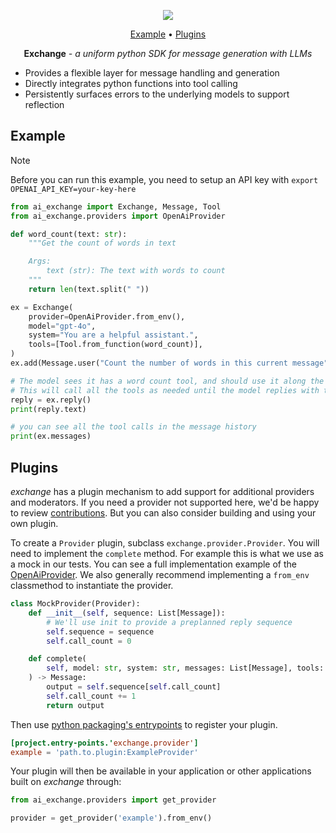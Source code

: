 <p align="center">
<a href="https://opensource.org/licenses/Apache-2.0"><img src="https://img.shields.io/badge/License-Apache_2.0-blue.svg"></a>
</p>

<p align="center">
  <a href="#example">Example</a> •
  <a href="#plugins">Plugins</a>
</p>

<p align="center"><strong>Exchange</strong> <em>- a uniform python SDK for message generation with LLMs</em></p>

- Provides a flexible layer for message handling and generation
- Directly integrates python functions into tool calling
- Persistently surfaces errors to the underlying models to support reflection

## Example

> [!NOTE]
> Before you can run this example, you need to setup an API key with
> `export OPENAI_API_KEY=your-key-here`

``` python
from ai_exchange import Exchange, Message, Tool
from ai_exchange.providers import OpenAiProvider

def word_count(text: str):
    """Get the count of words in text

    Args:
        text (str): The text with words to count
    """
    return len(text.split(" "))

ex = Exchange(
    provider=OpenAiProvider.from_env(),
    model="gpt-4o",
    system="You are a helpful assistant.",
    tools=[Tool.from_function(word_count)],
)
ex.add(Message.user("Count the number of words in this current message"))

# The model sees it has a word count tool, and should use it along the way to answer
# This will call all the tools as needed until the model replies with the final result
reply = ex.reply()
print(reply.text)

# you can see all the tool calls in the message history
print(ex.messages)
```

## Plugins

*exchange* has a plugin mechanism to add support for additional providers and moderators. If you need a 
provider not supported here, we'd be happy to review [contributions][CONTRIBUTING]. But you
can also consider building and using your own plugin. 

To create a `Provider` plugin, subclass `exchange.provider.Provider`. You will need to 
implement the `complete` method. For example this is what we use as a mock in our tests.
You can see a full implementation example of the [OpenAiProvider][openaiprovider]. We
also generally recommend implementing a `from_env` classmethod to instantiate the provider.

``` python
class MockProvider(Provider):
    def __init__(self, sequence: List[Message]):
        # We'll use init to provide a preplanned reply sequence
        self.sequence = sequence
        self.call_count = 0

    def complete(
        self, model: str, system: str, messages: List[Message], tools: List[Tool]
    ) -> Message:
        output = self.sequence[self.call_count]
        self.call_count += 1
        return output
```

Then use [python packaging's entrypoints][plugins] to register your plugin. 

``` toml
[project.entry-points.'exchange.provider']
example = 'path.to.plugin:ExampleProvider'
```

Your plugin will then be available in your application or other applications built on *exchange*
through:

``` python
from ai_exchange.providers import get_provider

provider = get_provider('example').from_env()
```

[CONTRIBUTING]: CONTRIBUTING.md
[openaiprovider]: src/ai_exchange/providers/openai.py
[plugins]: https://packaging.python.org/en/latest/guides/creating-and-discovering-plugins/
